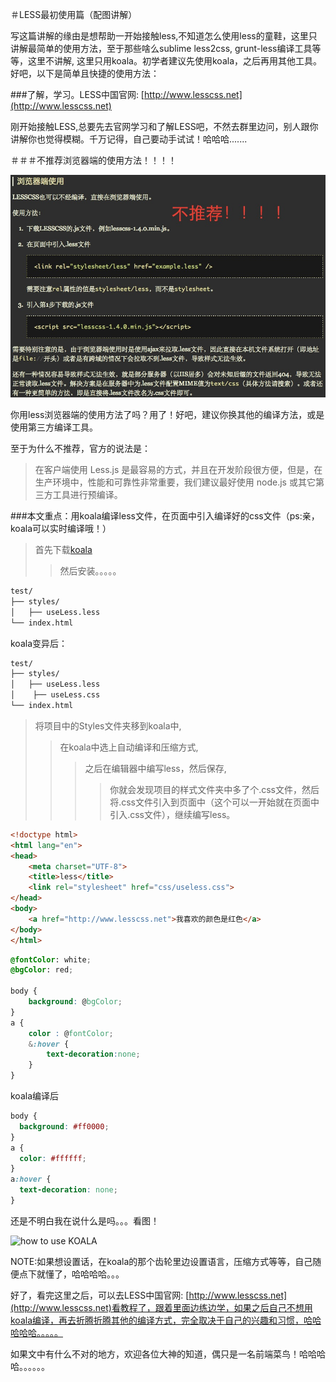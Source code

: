 ＃LESS最初使用篇（配图讲解）

写这篇讲解的缘由是想帮助一开始接触less,不知道怎么使用less的童鞋，这里只讲解最简单的使用方法，至于那些啥么sublime less2css, grunt-less编译工具等等，这里不讲解, 这里只用koala。初学者建议先使用koala，之后再用其他工具。好吧，以下是简单且快捷的使用方法：

###了解，学习。LESS中国官网: [http://www.lesscss.net](http://www.lesscss.net)

刚开始接触LESS,总要先去官网学习和了解LESS吧，不然去群里边问，别人跟你讲解你也觉得模糊。千万记得，自己要动手试试！哈哈哈.......

＃＃＃不推荐浏览器端的使用方法！！！！

![don't recommend](images/browser.png)

你用less浏览器端的使用方法了吗？用了！好吧，建议你换其他的编译方法，或是使用第三方编译工具。

至于为什么不推荐，官方的说法是：

> 在客户端使用 Less.js 是最容易的方式，并且在开发阶段很方便，但是，在生产环境中，性能和可靠性非常重要，我们建议最好使用 node.js 或其它第三方工具进行预编译。

###本文重点：用koala编译less文件，在页面中引入编译好的css文件（ps:亲，koala可以实时编译哦！）

>首先下载[koala](http://koala-app.com/index-zh.html)
> > 然后安装。。。。。

```html
test/
├── styles/
│   ├── useLess.less
└── index.html
```

koala变异后：

```html
test/
├── styles/
│   ├── useLess.less
│    ├── useLess.css
└── index.html
```
> 将项目中的Styles文件夹移到koala中,
> > 在koala中选上自动编译和压缩方式,
> > > 之后在编辑器中编写less，然后保存,
> > > > 你就会发现项目的样式文件夹中多了个.css文件，然后将.css文件引入到页面中（这个可以一开始就在页面中引入.css文件），继续编写less。

```html
<!doctype html>
<html lang="en">
<head>
	<meta charset="UTF-8">
	<title>less</title>
	<link rel="stylesheet" href="css/useless.css">
</head>
<body>
	<a href="http://www.lesscss.net">我喜欢的颜色是红色</a>
</body>
</html>
```

```css
@fontColor: white;
@bgColor: red;

body {
	background: @bgColor;
}
a {
	color : @fontColor;
	&:hover {
		text-decoration:none;
    }
}
```

koala编译后

```css
body {
  background: #ff0000;
}
a {
  color: #ffffff;
}
a:hover {
  text-decoration: none;
}
```

还是不明白我在说什么是吗。。。看图！

![how to use KOALA](/images/koala2.gif)

NOTE:如果想设置话，在koala的那个齿轮里边设置语言，压缩方式等等，自己随便点下就懂了，哈哈哈哈。。。

好了，看完这里之后，可以去LESS中国官网: [http://www.lesscss.net](http://www.lesscss.net)看教程了，跟着里面边练边学，如果之后自己不想用koala编译，再去折腾折腾其他的编译方式，完全取决于自己的兴趣和习惯，哈哈哈哈哈。。。。。

如果文中有什么不对的地方，欢迎各位大神的知道，偶只是一名前端菜鸟！哈哈哈哈。。。。。。

